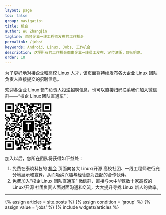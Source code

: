 ```yaml
---
layout: page
toc: false
group: navigation
title: 机会
author: Wu Zhangjin
tagline: 由各企业一线工程师发布的工作机会
permalink: /jobs/
keywords: Android, Linux, Jobs, 工作机会
description: 这里所有的工作机会都由企业一线员工发布，定位清晰，目标明确。
order: 10
---
```


为了更好地对接企业和高校 Linux 人才，该页面将持续发布各大企业 Linux 团队负责人直接提交的招聘信息。

欢迎各企业 Linux 部门负责人[投递](/post)招聘信息，也可以直接扫码联系我们加入微信群——“校企 Linux 团队直通车”：

![tinylab wechat](/images/wechat/tinylab.jpg)

加入以后，您所在团队将获得如下益处：

1. 免费在泰晓科技的 [机会](/jobs) 页面向各大 Linux/开源 高校社团、一线工程师进行充分地展示和宣传，从而吸纳兴趣与经验更为匹配的合作伙伴。
2. 免费加入“校企 Linux 团队直通车” 微信群，直接与大中华区数十家高校的 Linux/开源 社团负责人面对面沟通和交流，大大提升寻找 Linux 新人的效率。

<hr>

<section id="home">
  {% assign articles = site.posts %}
  {% assign condition = 'group' %}
  {% assign value = 'jobs' %}
  {% include widgets/articles %}
</section>
